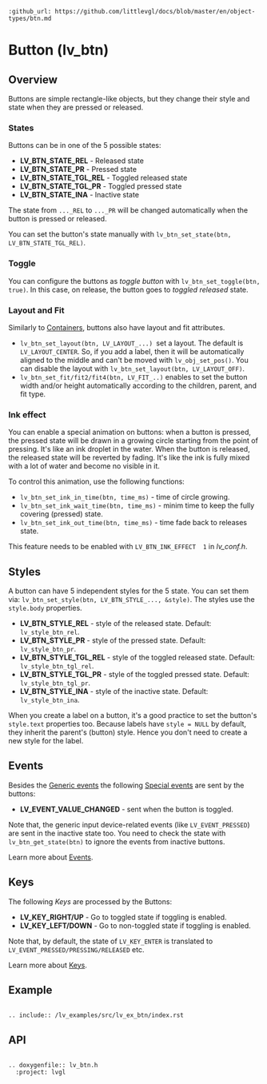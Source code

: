 ```eval_rst
:github_url: https://github.com/littlevgl/docs/blob/master/en/object-types/btn.md
```
# Button (lv_btn)

## Overview

Buttons are simple rectangle-like objects, but they change their style and state when they are pressed or released.

### States
Buttons can be in one of the 5 possible states:
- **LV_BTN_STATE_REL** - Released state
- **LV_BTN_STATE_PR** - Pressed state
- **LV_BTN_STATE_TGL_REL** - Toggled released state
- **LV_BTN_STATE_TGL_PR** - Toggled pressed state
- **LV_BTN_STATE_INA** - Inactive state

The state from `..._REL` to `..._PR` will be changed automatically when the button is pressed or released.

You can set the button's state manually with `lv_btn_set_state(btn, LV_BTN_STATE_TGL_REL)`.

### Toggle
You can configure the buttons as *toggle button* with `lv_btn_set_toggle(btn, true)`. In this case, on release, the button goes to *toggled released* state.

### Layout and Fit
Similarly to [Containers](/object-types/cont), buttons also have layout and fit attributes.
- `lv_btn_set_layout(btn, LV_LAYOUT_...) `set a layout. The default is `LV_LAYOUT_CENTER`.
So, if you add a label, then it will be automatically aligned to the middle and can't be moved with `lv_obj_set_pos()`.
You can disable the layout with `lv_btn_set_layout(btn, LV_LAYOUT_OFF)`.
- `lv_btn_set_fit/fit2/fit4(btn, LV_FIT_..)` enables to set the button width and/or height automatically according to the children, parent, and fit type.

### Ink effect
You can enable a special animation on buttons: when a button is pressed, the pressed state will be drawn in a growing circle starting from the point of pressing. It's like an ink droplet in the water.
When the button is released, the released state will be reverted by fading. It's like the ink is fully mixed with a lot of water and become no visible in it.

To control this animation, use the following functions:
- `lv_btn_set_ink_in_time(btn, time_ms)` - time of circle growing.
- `lv_btn_set_ink_wait_time(btn, time_ms)` - minim time to keep the fully covering (pressed) state.
- `lv_btn_set_ink_out_time(btn, time_ms)` - time fade back to releases state.

This feature needs to be enabled with `LV_BTN_INK_EFFECT  1` in *lv_conf.h*.


## Styles

A button can have 5 independent styles for the 5 state. You can set them via: `lv_btn_set_style(btn, LV_BTN_STYLE_..., &style)`. The styles use the `style.body` properties.

- **LV_BTN_STYLE_REL** - style of the released state. Default: `lv_style_btn_rel`.
- **LV_BTN_STYLE_PR** - style of the pressed state. Default: `lv_style_btn_pr`.
- **LV_BTN_STYLE_TGL_REL** - style of the toggled released state. Default: `lv_style_btn_tgl_rel`.
- **LV_BTN_STYLE_TGL_PR** - style of the toggled pressed state. Default: `lv_style_btn_tgl_pr`.
- **LV_BTN_STYLE_INA** - style of the inactive state. Default: `lv_style_btn_ina`.

When you create a label on a button, it's a good practice to set the button's `style.text` properties too. Because labels have `style = NULL` by default, they inherit the parent's (button) style.
Hence you don't need to create a new style for the label.


## Events
Besides the [Generic events](/overview/event.html#generic-events) the following [Special events](/overview/event.html#special-events) are sent by the buttons:
 - **LV_EVENT_VALUE_CHANGED** - sent when the button is toggled.

Note that, the generic input device-related events (like `LV_EVENT_PRESSED`) are sent in the inactive state too. You need to check the state with `lv_btn_get_state(btn)` to ignore the events from inactive buttons.

Learn more about [Events](/overview/event).

## Keys
The following *Keys* are processed by the Buttons:
- **LV_KEY_RIGHT/UP** - Go to toggled state if toggling is enabled.
- **LV_KEY_LEFT/DOWN** - Go to non-toggled state if toggling is enabled.

Note that, by default, the state of `LV_KEY_ENTER` is translated to `LV_EVENT_PRESSED/PRESSING/RELEASED` etc.

Learn more about [Keys](/overview/indev).

## Example
```eval_rst

.. include:: /lv_examples/src/lv_ex_btn/index.rst

```

## API

```eval_rst

.. doxygenfile:: lv_btn.h
  :project: lvgl

```
